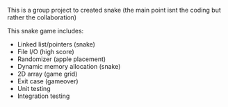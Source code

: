 This is a group project to created snake (the main point isnt the coding but rather the collaboration)

This snake game includes:
- Linked list/pointers      (snake)
- File I/O                  (high score)
- Randomizer                (apple placement)
- Dynamic memory allocation (snake)
- 2D array                  (game grid)
- Exit case                 (gameover)
- Unit testing
- Integration testing
